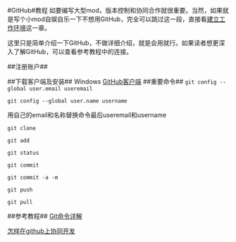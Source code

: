 #GitHub#教程
如要编写大型mod，版本控制和协同合作就很重要。当然，如果就是写个小mod自娱自乐一下不想用GitHub，完全可以跳过这一段，直接看[建立工作环境](/SetupEnvironment.md/)这一章。

这里只是简单介绍一下GitHub，不做详细介绍，就是会用就行。如果读者想更深入了解GitHub，可以查看参考教程中的连接。

##注册账户##

##下载客户端及安装##
Windows [GitHub客户端](https://desktop.github.com/)
##重要命令##
`git config --global user.email useremail`

`git config --global user.name username`

用自己的email和名称替换命令最后useremail和username

`git clone`

`git add`

`git status`

`git commit`
 
`git commit -a -m` 

`git push`

`git pull`

##参考教程##
[Git命令详解](http://blog.csdn.net/windows_nt/article/details/24557831)

[怎样在github上协同开发](http://blog.csdn.net/koffuxu/article/details/39010803)